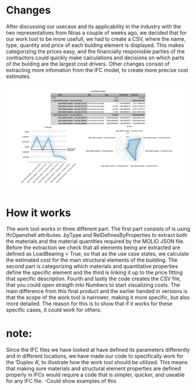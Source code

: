 # Changes
After discussing our usecase and its applicability in the industry with the two representatives from Niras a couple of weeks ago, we decided that for our work tool to be more usefull, we had to create a CSV, where the name, type, quantity and price of each bulding element is displayed. This makes categorizing the prices easy, and the financially responisble parties of the contractors could quickly make calculations and decisions on which parts of the bulding are the largest cost drivers. Other changes consist of extracting more infomation from the IFC model, to create more precise cost estimates. 



![Alt text](Images/utklipp.jpg?raw=true "Example of extracted csv-file")


# How it works
The work tool works in three different part. The first part consists of is using IfcOpenshell attributes  .byType and RelDefinesByProperties to extract both the materials and the material quantities required by the MOLIO JSON file. Before the extraction we check that all elements being are extracted are defined as LoadBearing = True, so that as the use case states, we calculate the estimated cost for the main structural elements of the building. The second part is categorizing which materials and quantitative properties define the specific element and the third is linking it up to the price fitting that specific description. Fourth and lastly the code creates the CSV file, that you could open straigth into Numbers to start visualizing costs. 
The main difference from this final product and the earlier handed in versions is that the scope of the work tool is narrower, making it more specific, but also more detailed. The reason for this is to show that if it works for these specific cases, it could work for others. 

# note:
Since the IFC files we have looked at have defined its parameters differently and in different locations, we have made our code to specifically work for the ‘Duplex A’, to illustrate how the work tool should be utilized. This means that making sure materials and structural element properties are defined properly in IFCs would require a code that is simpler, quicker, and useable for any IFC file.
    -Could show examples of this

 